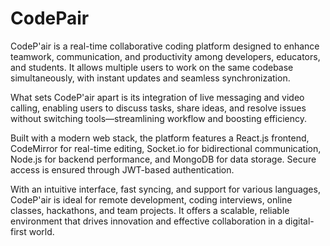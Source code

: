 # CodePair

CodeP'air is a real-time collaborative coding platform designed to enhance teamwork, communication, and productivity among developers, educators, and students. It allows multiple users to work on the same codebase simultaneously, with instant updates and seamless synchronization.

What sets CodeP'air apart is its integration of live messaging and video calling, enabling users to discuss tasks, share ideas, and resolve issues without switching tools—streamlining workflow and boosting efficiency.

Built with a modern web stack, the platform features a React.js frontend, CodeMirror for real-time editing, Socket.io for bidirectional communication, Node.js for backend performance, and MongoDB for data storage. Secure access is ensured through JWT-based authentication.

With an intuitive interface, fast syncing, and support for various languages, CodeP'air is ideal for remote development, coding interviews, online classes, hackathons, and team projects. It offers a scalable, reliable environment that drives innovation and effective collaboration in a digital-first world.
